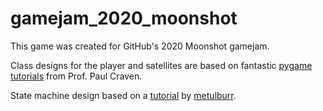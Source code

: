 # gamejam_2020_moonshot

This game was created for GitHub's 2020 Moonshot gamejam. 

Class designs for the player and satellites are based on fantastic [pygame tutorials](http://programarcadegames.com/) from Prof. Paul Craven.

State machine design based on a [tutorial](https://python-forum.io/Thread-PyGame-Creating-a-state-machine) by [metulburr](https://github.com/metulburr).

